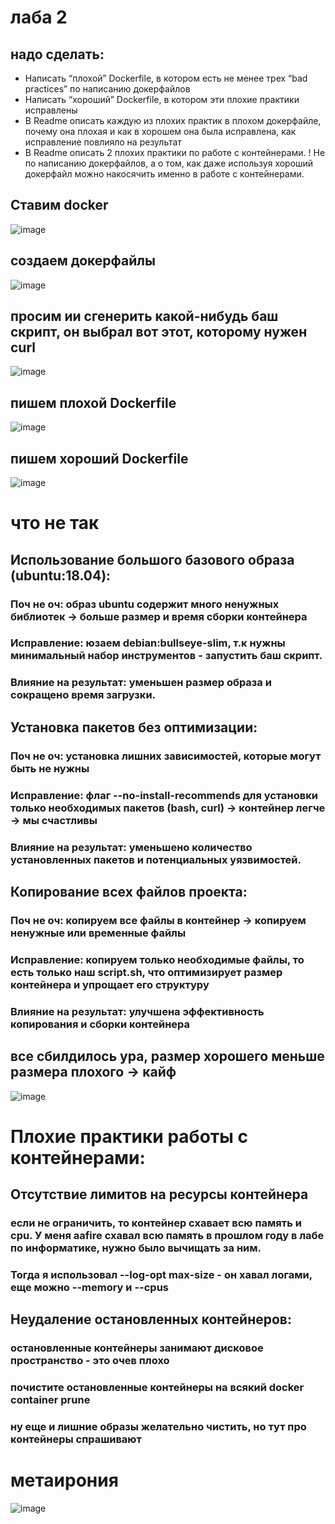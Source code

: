 # лаба 2
## надо сделать:
* Написать “плохой” Dockerfile, в котором есть не менее трех “bad practices” по написанию докерфайлов
* Написать “хороший” Dockerfile, в котором эти плохие практики исправлены
* В Readme описать каждую из плохих практик в плохом докерфайле, почему она плохая и как в хорошем она была исправлена, как исправление повлияло на результат
* В Readme описать 2 плохих практики по работе с контейнерами. ! Не по написанию докерфайлов, а о том, как даже используя хороший докерфайл можно накосячить именно в работе с контейнерами.

## Ставим docker
![image](https://github.com/user-attachments/assets/9a2a4b70-6351-41e2-889b-09c93f626caa)
## создаем докерфайлы
![image](https://github.com/user-attachments/assets/b586020d-7ed3-431c-a290-cb6a29cc3d82)
## просим ии сгенерить какой-нибудь баш скрипт, он выбрал вот этот, которому нужен curl
![image](https://github.com/user-attachments/assets/af1cfd05-dae0-4a30-aeac-ac366ec8415c)
## пишем плохой Dockerfile
![image](https://github.com/user-attachments/assets/d773ae8a-ee50-4a1e-aa70-5dd7d8a39bb9)
## пишем хороший Dockerfile
![image](https://github.com/user-attachments/assets/243b3828-0dbd-42fc-b34d-3bd15a779891)
# что не так
## Использование большого базового образа (ubuntu:18.04):

### Поч не оч: образ ubuntu содержит много ненужных библиотек -> больше размер и время сборки контейнера
### Исправление: юзаем debian:bullseye-slim, т.к нужны минимальный набор инструментов - запустить баш скрипт.
### Влияние на результат: уменьшен размер образа и сокращено время загрузки.

## Установка пакетов без оптимизации:
### Поч не оч: установка лишних зависимостей, которые могут быть не нужны
### Исправление: флаг --no-install-recommends для установки только необходимых пакетов (bash, curl) -> контейнер легче -> мы счастливы
### Влияние на результат: уменьшено количество установленных пакетов и потенциальных уязвимостей.

## Копирование всех файлов проекта:
### Поч не оч: копируем все файлы в контейнер -> копируем ненужные или временные файлы
### Исправление: копируем только необходимые файлы, то есть только наш script.sh, что оптимизирует размер контейнера и упрощает его структуру
### Влияние на результат: улучшена эффективность копирования и сборки контейнера

## все сбилдилось ура, размер хорошего меньше размера плохого -> кайф
![image](https://github.com/user-attachments/assets/9febbd56-f7c9-4ab1-8775-94d396a6637c)

# Плохие практики работы с контейнерами:
## Отсутствие лимитов на ресурсы контейнера
### если не ограничить, то контейнер схавает всю память и cpu. У меня aafire схавал всю память в прошлом году в лабе по информатике, нужно было вычищать за ним.
### Тогда я использовал --log-opt max-size - он хавал логами, еще можно --memory и --cpus

## Неудаление остановленных контейнеров:
### остановленные контейнеры занимают дисковое пространство - это очев плохо
### почистите остановленные контейнеры на всякий docker container prune 
### ну еще и лишние образы желательно чистить, но тут про контейнеры спрашивают
# метаирония
![image](https://github.com/user-attachments/assets/f5f7e977-7e58-47d8-81d0-6d044643feb7)



